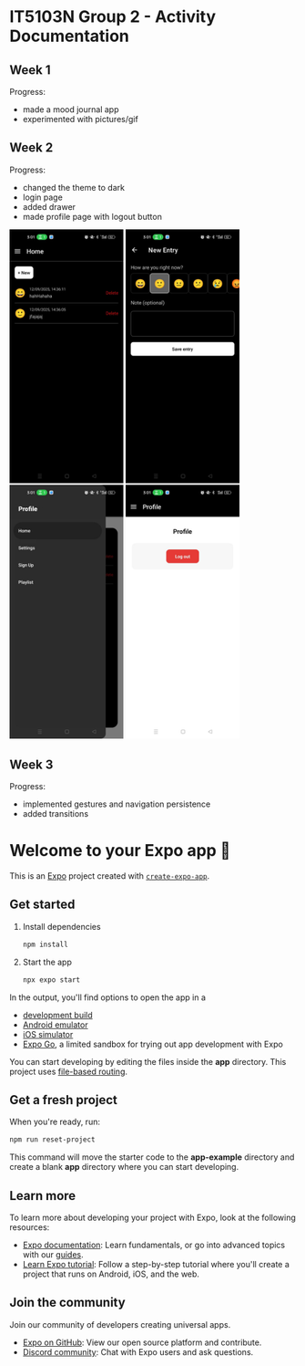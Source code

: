 # IT5103N Group 2 - Activity Documentation

## Week 1

Progress:
   - made a mood journal app
   - experimented with pictures/gif


## Week 2

Progress:
   - changed the theme to dark
   - login page
   - added drawer
   - made profile page with logout button
     
<p float="left">
  <img src="assets/images/screenshots/week2_1.jpeg" alt="Home Screen" width="200"/>
  <img src="assets/images/screenshots/week2_2.jpeg" alt="Add New Entry Screen" width="200"/>
  <img src="assets/images/screenshots/week2_3.jpeg" alt="Drawer" width="200"/>
  <img src="assets/images/screenshots/week2_4.jpeg" alt="Profile Screen" width="200"/>
</p>


## Week 3

Progress:
   - implemented gestures and navigation persistence
   - added transitions


# Welcome to your Expo app 👋

This is an [Expo](https://expo.dev) project created with [`create-expo-app`](https://www.npmjs.com/package/create-expo-app).

## Get started

1. Install dependencies

   ```bash
   npm install
   ```

2. Start the app

   ```bash
   npx expo start
   ```

In the output, you'll find options to open the app in a

- [development build](https://docs.expo.dev/develop/development-builds/introduction/)
- [Android emulator](https://docs.expo.dev/workflow/android-studio-emulator/)
- [iOS simulator](https://docs.expo.dev/workflow/ios-simulator/)
- [Expo Go](https://expo.dev/go), a limited sandbox for trying out app development with Expo

You can start developing by editing the files inside the **app** directory. This project uses [file-based routing](https://docs.expo.dev/router/introduction).

## Get a fresh project

When you're ready, run:

```bash
npm run reset-project
```

This command will move the starter code to the **app-example** directory and create a blank **app** directory where you can start developing.

## Learn more

To learn more about developing your project with Expo, look at the following resources:

- [Expo documentation](https://docs.expo.dev/): Learn fundamentals, or go into advanced topics with our [guides](https://docs.expo.dev/guides).
- [Learn Expo tutorial](https://docs.expo.dev/tutorial/introduction/): Follow a step-by-step tutorial where you'll create a project that runs on Android, iOS, and the web.

## Join the community

Join our community of developers creating universal apps.

- [Expo on GitHub](https://github.com/expo/expo): View our open source platform and contribute.
- [Discord community](https://chat.expo.dev): Chat with Expo users and ask questions.
